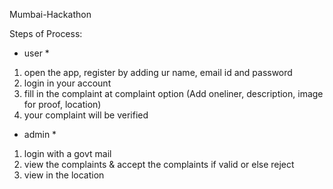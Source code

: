 Mumbai-Hackathon

Steps of Process:

* user *
1. open the app, register by adding ur name, email id and password
2. login in your account
3. fill in the complaint at complaint option (Add oneliner, description, image for proof, location)
4. your complaint will be verified

* admin *
1. login with a govt mail
2. view the complaints & accept the complaints if valid or else reject
3. view in the location
